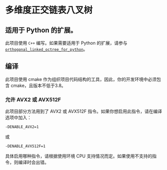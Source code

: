 # 多维度正交链表八叉树

## 适用于 Python 的扩展。

此项目使用 `C++` 编写。如果需要适用于 Python 的扩展，请参与 [`orthogonal_linked_octree_for_python`](../orthogonal_linked_octree_for_python)。

## 编译

此项目使用 cmake 作为组织项目代码结构的工具，因此，你的开发环境中必须包含 cmake，且版本不低于3.8。

### 允许 AVX2 或 AVX512F

此项目部分方法用到了 AVX2 或 AVX512F 指令。如果你想启用此指令，请在编译选项中加入：
```
-DENABLE_AVX2=1
```
或
```
-DENABLE_AVX512F=1
```
具体启用哪种指令，请根据使用环境 CPU 支持情况而定。如果使用不支持的指令，则编译时会出错。